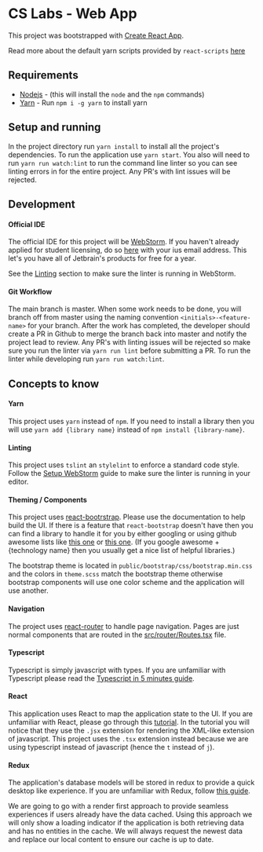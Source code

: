 # CS Labs - Web App

This project was bootstrapped with [Create React App](https://github.com/facebook/create-react-app).

Read more about the default yarn scripts provided by `react-scripts` [here](docs/available-scripts.md)

## Requirements

* [Nodejs](https://nodejs.org/en/download/) - (this will install the `node` and the `npm` commands)
* [Yarn](https://yarnpkg.com/en/) - Run `npm i -g yarn` to install yarn

## Setup and running

In the project directory run `yarn install` to install all the project's dependencies. 
To run the application use `yarn start`. You also will need to run `yarn run watch:lint` to run the 
command line linter so you can see linting errors in for the entire project. Any PR's with lint issues
will be rejected.

## Development

#### Official IDE

The official IDE for this project will be [WebStorm](https://www.jetbrains.com/webstorm/). If you haven't already 
applied for student licensing, do so [here](https://www.jetbrains.com/student/) with your ius email address. 
This let's you have all of Jetbrain's products for free for a year. 

See the [Linting](#linting) section to make sure the linter is running in WebStorm.


#### Git Workflow

The main branch is master. When some work needs to be done, you will branch off from master using the 
naming convention `<initials>-<feature-name>` for your branch.
After the work has completed, the developer should create a PR in Github to merge the branch back into master and notify the project lead
to review. Any PR's with linting issues will be rejected so make sure you run the linter via `yarn run lint` before submitting a PR. 
To run the linter while developing run `yarn run watch:lint`.



## Concepts to know

#### Yarn

This project uses `yarn` instead of `npm`. If you need to install a library then you will use `yarn add {library name}`
instead of `npm install {library-name}`. 

#### Linting

This project uses `tslint` an `stylelint` to enforce a standard code style. Follow the [Setup WebStorm](docs/setup-webstorm.md)
guide to make sure the linter is running in your editor.

#### Theming / Components

This project uses [react-bootrstrap](https://react-bootstrap.github.io/components/alerts). Please use the documentation
to help build the UI. If there is a feature that `react-bootstrap` doesn't have then you can find a library to handle it 
for you by either googling or using github awesome lists like [this one](https://github.com/brillout/awesome-react-components)
or [this one](https://github.com/enaqx/awesome-react). (If you google awesome + {technology name} then you usually get a nice
list of helpful libraries.)

The bootstrap theme is located in `public/bootstrap/css/bootstrap.min.css` and the colors in `theme.scss` match the 
bootstrap theme otherwise bootstrap components will use one color scheme and the application will use another.

#### Navigation

The project uses [react-router](https://reacttraining.com/react-router/) to handle page navigation.
Pages are just normal components that are routed in the [src/router/Routes.tsx](src/router/Routes.tsx) file.

#### Typescript

Typescript is simply javascript with types. If you are unfamiliar with Typescript please read the 
[Typescript in 5 minutes guide](https://www.typescriptlang.org/docs/handbook/typescript-in-5-minutes.html).

#### React

This application uses React to map the application state to the UI. If you are unfamiliar with React, please
go through this [tutorial](https://reactjs.org/tutorial/tutorial.html). In the tutorial you will notice that they use
the `.jsx` extension for rendering the XML-like extension of javascript. This project uses the `.tsx` extension
instead because we are using typescript instead of javascript (hence the `t` instead of `j`).

#### Redux

The application's database models will be stored in redux to provide a quick desktop like experience. 
If you are unfamiliar with Redux, follow [this guide](https://redux.js.org/basics/basic-tutorial).

We are going to go with a render first approach to provide seamless experiences if users already have the data cached.
Using this approach we will only show a loading indicator if the application is both retrieving data and has no entities
in the cache. We will always request the newest data and replace our local content to ensure our cache is up to date.

